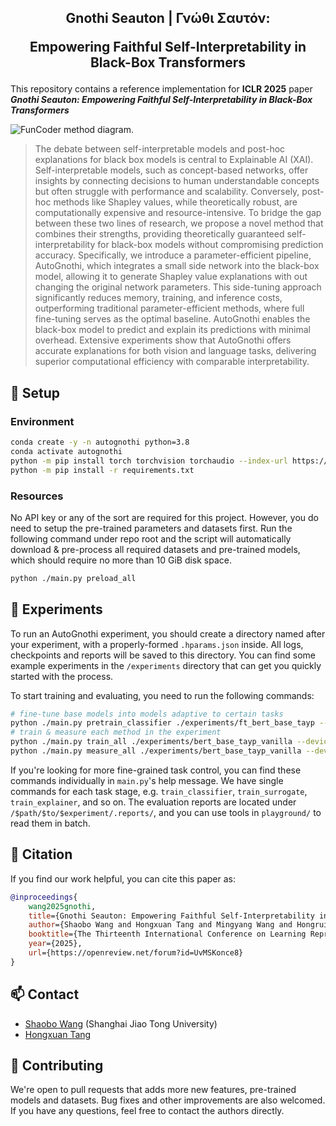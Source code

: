<div align="center">
<h2>
Gnothi Seauton | Γνώθι Σαυτόν:

Empowering Faithful Self-Interpretability in Black-Box Transformers
</h2>
</div>


This repository contains a reference implementation for **ICLR 2025** paper **_Gnothi Seauton: Empowering Faithful Self-Interpretability in Black-Box Transformers_**

<picture>
  <source media="(prefers-color-scheme: dark)" srcset="./assets/pipeline_light.png">
  <source media="(prefers-color-scheme: light)" srcset="./assets/pipeline_light.png">
  <img alt="FunCoder method diagram." src="./assets/method_light.png">
</picture>

<br />

> The debate between self-interpretable models and post-hoc explanations for black
> box models is central to Explainable AI (XAI). Self-interpretable models, such
> as concept-based networks, offer insights by connecting decisions to human
> understandable concepts but often struggle with performance and scalability.
> Conversely, post-hoc methods like Shapley values, while theoretically robust, are
> computationally expensive and resource-intensive. To bridge the gap between
> these two lines of research, we propose a novel method that combines their
> strengths, providing theoretically guaranteed self-interpretability for black-box
> models without compromising prediction accuracy. Specifically, we introduce a
> parameter-efficient pipeline, AutoGnothi, which integrates a small side network
> into the black-box model, allowing it to generate Shapley value explanations with
> out changing the original network parameters. This side-tuning approach
> significantly reduces memory, training, and inference costs, outperforming traditional
> parameter-efficient methods, where full fine-tuning serves as the optimal baseline.
> AutoGnothi enables the black-box model to predict and explain its predictions
> with minimal overhead. Extensive experiments show that AutoGnothi offers accurate
> explanations for both vision and language tasks, delivering superior computational
> efficiency with comparable interpretability.

## 🔧 Setup

### Environment

```bash
conda create -y -n autognothi python=3.8
conda activate autognothi
python -m pip install torch torchvision torchaudio --index-url https://download.pytorch.org/whl/cu118
python -m pip install -r requirements.txt
```

### Resources

No API key or any of the sort are required for this project. However, you do need to setup the pre-trained parameters and datasets first. Run the following command under repo root and the script will automatically download & pre-process all required datasets and pre-trained models, which should require no more than 10 GiB disk space.

```bash
python ./main.py preload_all
```

## 🧪 Experiments

To run an AutoGnothi experiment, you should create a directory named after your experiment, with a properly-formed `.hparams.json` inside. All logs, checkpoints and reports will be saved to this directory. You can find some example experiments in the `/experiments` directory that can get you quickly started with the process.

To start training and evaluating, you need to run the following commands:

```bash
# fine-tune base models into models adaptive to certain tasks
python ./main.py pretrain_classifier ./experiments/ft_bert_base_tayp --device cuda:0
# train & measure each method in the experiment
python ./main.py train_all ./experiments/bert_base_tayp_vanilla --device cuda:0
python ./main.py measure_all ./experiments/bert_base_tayp_vanilla --device cuda:0
```

If you're looking for more fine-grained task control, you can find these commands individually in `main.py`'s help message. We have single commands for each task stage, e.g. `train_classifier`, `train_surrogate`, `train_explainer`, and so on. The evaluation reports are located under `/$path/$to/$experiment/.reports/`, and you can use tools in `playground/` to read them in batch.

## 📝 Citation

If you find our work helpful, you can cite this paper as:

```bibtex
@inproceedings{
    wang2025gnothi,
    title={Gnothi Seauton: Empowering Faithful Self-Interpretability in Black-Box Models},
    author={Shaobo Wang and Hongxuan Tang and Mingyang Wang and Hongrui Zhang and Xuyang Liu and Weiya Li and Xuming Hu and Linfeng Zhang},
    booktitle={The Thirteenth International Conference on Learning Representations},
    year={2025},
    url={https://openreview.net/forum?id=UvMSKonce8}
}
```

## 📫 Contact
- [Shaobo Wang](shaobowang1009@sjtu.edu.cn) (Shanghai Jiao Tong University)  
- [Hongxuan Tang](jeffswt@outlook.com)

## 💾 Contributing

We're open to pull requests that adds more new features, pre-trained models and datasets. Bug fixes and other improvements are also welcomed. If you have any questions, feel free to contact the authors directly.
